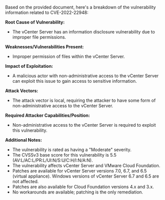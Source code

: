 Based on the provided document, here's a breakdown of the vulnerability information related to CVE-2022-22948:

**Root Cause of Vulnerability:**
*   The vCenter Server has an information disclosure vulnerability due to improper file permissions.

**Weaknesses/Vulnerabilities Present:**
*   Improper permission of files within the vCenter Server.

**Impact of Exploitation:**
*   A malicious actor with non-administrative access to the vCenter Server can exploit this issue to gain access to sensitive information.

**Attack Vectors:**
*   The attack vector is local, requiring the attacker to have some form of non-administrative access to the vCenter Server.

**Required Attacker Capabilities/Position:**
*   Non-administrative access to the vCenter Server is required to exploit this vulnerability.

**Additional Notes:**
*   The vulnerability is rated as having a "Moderate" severity.
*   The CVSSv3 base score for this vulnerability is 5.5 (AV:L/AC:L/PR:L/UI:N/S:U/C:H/I:N/A:N).
*   The vulnerability affects vCenter Server and VMware Cloud Foundation.
*   Patches are available for vCenter Server versions 7.0, 6.7, and 6.5 (virtual appliance). Windows versions of vCenter Server 6.7 and 6.5 are not affected.
*   Patches are also available for Cloud Foundation versions 4.x and 3.x.
*   No workarounds are available; patching is the only remediation.